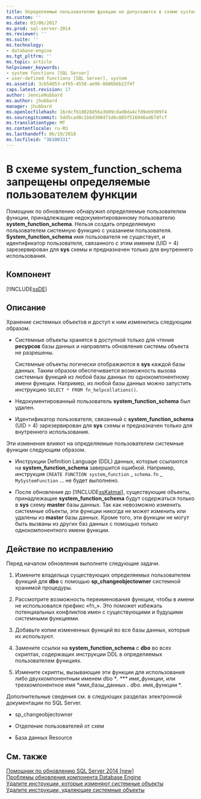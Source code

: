 ```yaml
---
title: Определяемые пользователем функции не допускаются в схеме system_function_schema | Документы Microsoft
ms.custom: ''
ms.date: 03/06/2017
ms.prod: sql-server-2014
ms.reviewer: ''
ms.suite: ''
ms.technology:
- database-engine
ms.tgt_pltfrm: ''
ms.topic: article
helpviewer_keywords:
- system functions [SQL Server]
- user-defined functions [SQL Server], system
ms.assetid: 3cb54053-ef65-4558-ae96-8686b6b22f4f
caps.latest.revision: 17
author: JennieHubbard
ms.author: jhubbard
manager: jhubbard
ms.openlocfilehash: 16c6cf618028d56a3b09cdad8da4cfd9eb9309f4
ms.sourcegitcommit: 5dd5cad0c1bbd308471d6c885f516948ad67dfcf
ms.translationtype: MT
ms.contentlocale: ru-RU
ms.lasthandoff: 06/19/2018
ms.locfileid: "36100331"
---
```

# <a name="user-defined-functions-are-not-allowed-in-systemfunctionschema"></a>В схеме system_function_schema запрещены определяемые пользователем функции
  Помощник по обновлению обнаружил определяемые пользователем функции, принадлежащие недокументированному пользователю **system_function_schema**. Нельзя создать определяемую пользователем системную функцию с указанием пользователя. **System_function_schema** имя пользователя не существует, и идентификатор пользователя, связанного с этим именем (UID = 4) зарезервирован для **sys** схемы и предназначен только для внутреннего использования.  
  
## <a name="component"></a>Компонент  
 [!INCLUDE[ssDE](../../includes/ssde-md.md)]  
  
## <a name="description"></a>Описание  
 Хранение системных объектов и доступ к ним изменились следующим образом.  
  
-   Системные объекты хранятся в доступной только для чтения **ресурсов** базы данных и направлять обновления системы объекта не разрешены.  
  
     Системные объекты логически отображаются в **sys** каждой базы данных. Таким образом обеспечивается возможность вызова системных функций из любой базы данных по однокомпонентному имени функции. Например, из любой базы данных можно запустить инструкцию `SELECT * FROM fn_helpcollations()`.  
  
-   Недокументированный пользователь **system_function_schema** был удален.  
  
-   Идентификатор пользователя, связанный с **system_function_schema** (UID = 4) зарезервирован для **sys** схемы и предназначен только для внутреннего использования.  
  
 Эти изменения влияют на определяемые пользователем системные функции следующим образом.  
  
-   Инструкции Definition Language (DDL) данных, которые ссылаются на **system_function_schema** завершится ошибкой. Например, инструкция `CREATE FUNCTION system`_`function` \_ `schema.fn` \_ `MySystemFunction` ... не будет выполнено.  
  
-   После обновления до [!INCLUDE[ssKatmai](../../includes/sskatmai-md.md)], существующие объекты, принадлежащие **system_function_schema** будут содержаться только в **sys** схему **master** базы данных. Так как невозможно изменить системные объекты, эти функции никогда не может изменить или удалены из **master** базы данных. Кроме того, эти функции не могут быть вызваны из других баз данных с помощью только однокомпонентного имени функции.  
  
## <a name="corrective-action"></a>Действие по исправлению  
 Перед началом обновления выполните следующие задачи.  
  
1.  Измените владельца существующих определяемых пользователем функций для **dbo** с помощью **sp_changeobjectowner** системной хранимой процедуры.  
  
2.  Рассмотрите возможность переименования функции, чтобы в имени не использовался префикс «fn_». Это поможет избежать потенциальных конфликтов имен с существующими и будущими системными функциями.  
  
3.  Добавьте копии измененных функций во все базы данных, которые их используют.  
  
4.  Замените ссылки на **system_function_schema** с **dbo** во всех скриптах, содержащих инструкции DDL в определяемых пользователем функциях.  
  
5.  Измените скрипты, вызывающие эти функции для использования либо двухкомпонентным именем dbo **. *** имя_функции*, или трехкомпонентное имя *имя_базы_данных ***.** dbo.* имя_функции *.  
  
 Дополнительные сведения см. в следующих разделах электронной документации по SQL Server.  
  
-   sp_changeobjectowner  
  
-   Отделение пользователей от схем  
  
-   База данных Resource  
  
## <a name="see-also"></a>См. также  
 [Помощник по обновлению SQL Server 2014 &#91;new&#93;](/sql/2014/sql-server/install/sql-server-2014-upgrade-advisor)   
 [Проблемы обновления компонента Database Engine](../../../2014/sql-server/install/database-engine-upgrade-issues.md)   
 [Удалите инструкции, которые изменяют системные объекты](../../../2014/sql-server/install/remove-statements-that-modify-system-objects.md)   
 [Удалите инструкции, удаляющие системные объекты](../../../2014/sql-server/install/remove-statements-that-drop-system-objects.md)  
  
  
